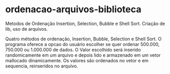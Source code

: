 # ordenacao-arquivos-biblioteca
Metodos de Ordenação Insertion, Selection, Bubble e Shell Sort. Criação de lib, uso de arquivos. 

Quatro métodos de ordenação, Insertion, Bubble, Selection e Shell Sort. O programa oferece a opcao do usuário escolher se quer ordenar 500.000, 750.000 ou 1.000.000 de dados. O Valor escolhido será inserido randomicamente em um arquivo e depois lido e armazenado em um vetor mallocado dinamicamente. Os valores são ordenados no vetor e em sequencia, reinseridos no arquivo. 
